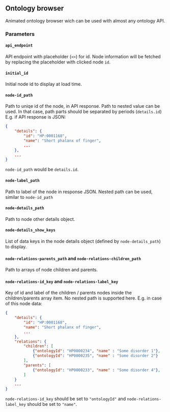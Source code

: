 ## Ontology browser

Animated ontology browser wich can be used with almost any ontology API.

### Parameters

#### `api_endpoint`

API endpoint with placeholder (`<>`) for id.
Node information will be fetched by replacing the placeholder with clicked node `id`.

#### `initial_id`

Initial node id to display at load time.

#### `node-id_path`

Path to uniqe id of the node, in API response. Path to nested value can be used. In that case, path parts should be separated by periods (`details.id`)
E.g. if API response is JSON:

```json
{
    "details": {
        "id": "HP:0001168",
        "name": "Short phalanx of finger",
        ...
    },
    ...
}
```

`node-id_path` would be `details.id`.

#### `node-label_path`

Path to label of the node in response JSON. Nested path can be used, similar to `node-id_path`

#### `node-details_path`

Path to node other details object.

#### `node-details_show_keys`

List of data keys in the node details object (defined by `node-details_path`) to display.

#### `node-relations-parents_path` and `node-relations-children_path`

Path to arrays of node children and parents.

#### `node-relations-id_key` and `node-relations-label_key`

Key of id and label of the children / parents nodes inside the children/parents array item. No nested path is supported here.
E.g. in case of this node data:

```json
{
    "details": {
        "id": "HP:0001168",
        "name": "Short phalanx of finger",
        ...
    },
    "relations": {
        "children": [
            {"ontologyId": "HP0000234", "name" : "Some disorder 1"},
            {"ontologyId": "HP0000235", "name" : "Some disorder 2"}
        ],
        "parents": [
            {"ontologyId": "HP0000233", "name" : "Some disorder 4"},
        ]
    }
    ...
}
```

`node-relations-id_key` should be set to `"ontologyId"` and `node-relations-label_key` should be set to `"name"`.
